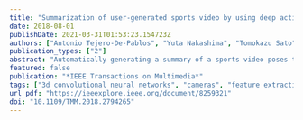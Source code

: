 ```yaml
---
title: "Summarization of user-generated sports video by using deep action recognition features"
date: 2018-08-01
publishDate: 2021-03-31T01:53:23.154723Z
authors: ["Antonio Tejero-De-Pablos", "Yuta Nakashima", "Tomokazu Sato", "Naokazu Yokoya", "Marko Linna", "Esa Rahtu"]
publication_types: ["2"]
abstract: "Automatically generating a summary of a sports video poses the challenge of detecting interesting moments, or highlights, of a game. Traditional sports video summarization methods leverage editing conventions of broadcast sports video that facilitate the extraction of high-level semantics. However, user-generated videos are not edited and, thus, traditional methods are not suitable to generate a summary. In order to solve this problem, this paper proposes a novel video summarization method that uses players' actions as a cue to determine the highlights of the original video. A deep neural-network-based approach is used to extract two types of action-related features and to classify video segments into interesting or uninteresting parts. The proposed method can be applied to any sports in which games consist of a succession of actions. Especially, this paper considers the case of Kendo (Japanese fencing) as an example of a sport to evaluate the proposed method. The method is trained using Kendo videos with ground truth labels that indicate the video highlights. The labels are provided by annotators possessing a different experience with respect to Kendo to demonstrate how the proposed method adapts to different needs. The performance of the proposed method is compared with several combinations of different features, and the results show that it outperforms previous summarization methods."
featured: false
publication: "*IEEE Transactions on Multimedia*"
tags: ["3d convolutional neural networks", "cameras", "feature extraction", "games", "hidden markov models", "japanese fencing", "kendo videos", "semantics", "sports video summarization", "three-dimensional displays", "action recognition", "action-related features", "deep action recognition features", "deep learning", "deep neural-network-based approach", "feature extraction", "high-level semantics", "image segmentation", "interesting parts", "long short-term memory", "neural nets", "player action", "sport", "uninteresting parts", "user-generated sport video summarization method", "user-generated video", "video highlights", "video segments", "video signal processing"]
url_pdf: "https://ieeexplore.ieee.org/document/8259321"
doi: "10.1109/TMM.2018.2794265"
---
```


